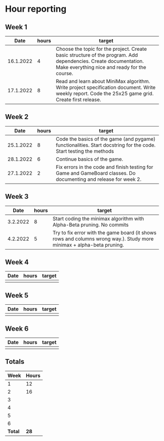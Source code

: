 # Hour reporting

## Week 1

Date       | hours | target|
-----------|------|--------|
16.1.2022 | 4 | Choose the topic for the project. Create basic structure of the program. Add dependencies. Create documentation. Make everything nice and ready for the course. |
17.1.2022 | 8 | Read and learn about MiniMax algorithm. Write project specification document. Write weekly report. Code the 25x25 game grid. Create first release. |


## Week 2

Date       | hours | target|
-----------|------|--------|
25.1.2022 | 8  | Code the basics of the game (and pygame) functionalities. Start docstring for the code.  Start testing the methods|
28.1.2022 | 6  | Continue basics of the game.|
27.1.2022 | 2  | Fix errors in the code and finish testing for Game and GameBoard classes. Do documenting and release for week 2.|


## Week 3

Date       | hours | target|
-----------|------|--------|
3.2.2022 | 8 | Start coding the minimax algorithm with Alpha-Beta pruning. No commits|
4.2.2022 | 5 | Try to fix error with the game board (it shows rows and columns wrong way.). Study more minimax + alpha-beta pruning.|


## Week 4

Date       | hours | target|
-----------|------|--------|
 |   |   |


## Week 5

Date       | hours | target|
-----------|------|--------|
 |  |  |


## Week 6
Date       | hours| target|
-----------|------|--------|
 |  |  |


## Totals

 Week   | Hours     |
--------|----------|
 1      |    12   |
 2      |    16   |
 3      |       |
 4      |        |
 5      |        |
 6      |       |
**Total** | **28**|

